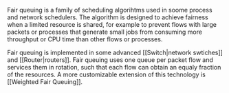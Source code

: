 
Fair queuing is a family of scheduling algorihtms used in soome process and network schedulers. The algorithm is designed to achieve fairness when a limited resource is shared, for example to prevent flows with large packets or processes that generate small jobs from consuming more throughput or CPU time than other flows or processes.

Fair queuing is implemented in some advanced [[Switch|network swtiches]] and [[Router|routers]]. Fair queuing uses one queue per packet flow and services them in rotation, such that each flow can obtain an equaly fraction of the resources. A more customizable extension of this technology is [[Weighted Fair Queuing]].